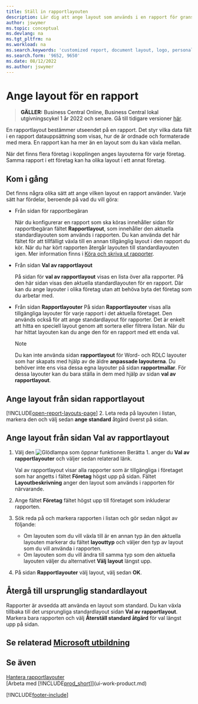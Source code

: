 ```yaml
---
title: Ställ in rapportlayouten
description: Lär dig att ange layout som används i en rapport för granskning och utskrift.
author: jswymer
ms.topic: conceptual
ms.devlang: na
ms.tgt_pltfrm: na
ms.workload: na
ms.search.keywords: 'customized report, document layout, logo, personalize'
ms.search.form: '9652, 9650'
ms.date: 08/12/2022
ms.author: jswymer
---
```

# <a name="setting-the-layout-used-by-a-report" />Ange layout för en rapport

> **GÄLLER:** Business Central Online, Business Central lokal utgivningscykel 1 år 2022 och senare. Gå till tidigare versioner [här](ui-how-change-layout-currently-used-report.md).

En rapportlayout bestämmer utseendet på en rapport. Det styr vilka data fält i en rapport datauppsättning som visas, hur de är ordnade och formaterade med mera. En rapport kan ha mer än en layout som du kan växla mellan.

När det finns flera företag i kopplingen anges layouterna för varje företag. Samma rapport i ett företag kan ha olika layout i ett annat företag.

## <a name="get-started" />Kom i gång

Det finns några olika sätt att ange vilken layout en rapport använder. Varje sätt har fördelar, beroende på vad du vill göra: 

- Från sidan för rapportbegäran

  När du konfigurerar en rapport som ska köras innehåller sidan för rapportbegäran fältet **Rapportlayout**, som innehåller den aktuella standardlayouten som används i rapporten. Du kan använda det här fältet för att tillfälligt växla till en annan tillgänglig layout i den rapport du kör. När du har kört rapporten återgår layouten till standardlayouten igen. Mer information finns i [Köra och skriva ut rapporter](ui-work-report.md#switching-the-report-layout).

- Från sidan **Val av rapportlayout**

  På sidan för **val av rapportlayout** visas en lista över alla rapporter. På den här sidan visas den aktuella standardlayouten för en rapport. Där kan du ange layouter i olika företag utan att behöva byta det företag som du arbetar med.

- Från sidan **Rapportlayouter** På sidan **Rapportlayouter** visas alla tillgängliga layouter för varje rapport i det aktuella företaget. Den används också för att ange standardlayout för rapporter. Det är enkelt att hitta en speciell layout genom att sortera eller filtrera listan. När du har hittat layouten kan du ange den för en rapport med ett enda val.

  > [!NOTE]
  > Du kan inte använda sidan **rapportlayout** för Word- och RDLC layouter som har skapats med hjälp av de äldre **anpassade layouterna**. Du behöver inte ens visa dessa egna layouter på sidan **rapportmallar**. För dessa layouter kan du bara ställa in dem med hjälp av sidan **val av rapportlayout**.

## <a name="set-the-layout-from-the-report-layouts-page" />Ange layout från sidan rapportlayout

[!INCLUDE[open-report-layouts-page](includes/open-report-layouts-page.md)]
2. Leta reda på layouten i listan, markera den och välj sedan **ange standard** åtgärd överst på sidan.

## <a name="set-the-layout-from-report-layout-selection-page" />Ange layout från sidan Val av rapportlayout

1. Välj den ![Glödlampa som öppnar funktionen Berätta 1.](media/ui-search/search_small.png "Berätta för mig vad du vill göra") anger du **Val av rapportlayouter** och väljer sedan relaterad länk.
  
   Val av rapportlayout visar alla rapporter som är tillgängliga i företaget som har angetts i fältet **Företag** högst upp på sidan. Fältet **Layoutbeskrivning** anger den layout som används i rapporten för närvarande.
2. Ange fältet **Företag** fältet högst upp till företaget som inkluderar rapporten.
3. Sök reda på och markera rapporten i listan och gör sedan något av följande:

   - Om layouten som du vill växla till är en annan typ än den aktuella layouten markerar du fältet **layouttyp** och väljer den typ av layout som du vill använda i rapporten. 
   - Om layouten som du vill ändra till samma typ som den aktuella layouten väljer du alternativet **Välj layout** längst upp.

4. På sidan **Rapportlayouter** välj layout, välj sedan **OK**.

## <a name="revert-to-the-original-default-layout" />Återgå till ursprunglig standardlayout

Rapporter är avsedda att använda en layout som standard. Du kan växla tillbaka till det ursprungliga standardlayout sidan **Val av rapportlayout**. Markera bara rapporten och välj **Återställ standard åtgärd** för val längst upp på sidan.

## <a name="see-related-microsoft-training" />Se relaterad [Microsoft utbildning](/training/modules/change-documents-dynamics-365-business-central/index)

## <a name="see-also" />Se även

[Hantera rapportlayouter](ui-manage-report-layouts.md)  
[Arbeta med [!INCLUDE[prod_short](includes/prod_short.md)]](ui-work-product.md)

[!INCLUDE[footer-include](includes/footer-banner.md)]
